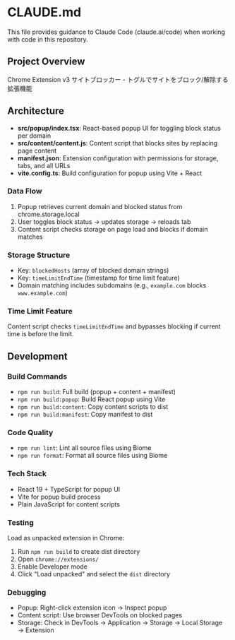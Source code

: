 # CLAUDE.md

This file provides guidance to Claude Code (claude.ai/code) when working with code in this repository.

## Project Overview

Chrome Extension v3 サイトブロッカー - トグルでサイトをブロック/解除する拡張機能

## Architecture

- **src/popup/index.tsx**: React-based popup UI for toggling block status per domain
- **src/content/content.js**: Content script that blocks sites by replacing page content
- **manifest.json**: Extension configuration with permissions for storage, tabs, and all URLs
- **vite.config.ts**: Build configuration for popup using Vite + React

### Data Flow
1. Popup retrieves current domain and blocked status from chrome.storage.local
2. User toggles block status → updates storage → reloads tab
3. Content script checks storage on page load and blocks if domain matches

### Storage Structure
- Key: `blockedHosts` (array of blocked domain strings)
- Key: `timeLimitEndTime` (timestamp for time limit feature)
- Domain matching includes subdomains (e.g., `example.com` blocks `www.example.com`)

### Time Limit Feature
Content script checks `timeLimitEndTime` and bypasses blocking if current time is before the limit.

## Development

### Build Commands
- `npm run build`: Full build (popup + content + manifest)
- `npm run build:popup`: Build React popup using Vite
- `npm run build:content`: Copy content scripts to dist
- `npm run build:manifest`: Copy manifest to dist

### Code Quality
- `npm run lint`: Lint all source files using Biome
- `npm run format`: Format all source files using Biome

### Tech Stack  
- React 19 + TypeScript for popup UI
- Vite for popup build process
- Plain JavaScript for content scripts

### Testing
Load as unpacked extension in Chrome:
1. Run `npm run build` to create dist directory
2. Open `chrome://extensions/`
3. Enable Developer mode
4. Click "Load unpacked" and select the `dist` directory

### Debugging
- Popup: Right-click extension icon → Inspect popup
- Content script: Use browser DevTools on blocked pages
- Storage: Check in DevTools → Application → Storage → Local Storage → Extension
